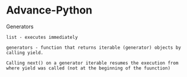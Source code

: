# Advance-Python

Generators

    list - executes immediately
  
    generators - function that returns iterable (generator) objects by calling yield.
  
    Calling next() on a generator iterable resumes the execution from where yield was called (not at the beginning of the fuunction)
